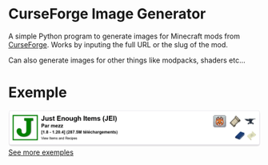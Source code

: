 # CurseForge Image Generator

 A simple Python program to generate images for Minecraft mods from [CurseForge](https://www.curseforge.com/minecraft/mc-mods).
Works by inputing the full URL or the slug of the mod.

Can also generate images for other things like modpacks, shaders etc...

# Exemple

![Exemple Image](https://github.com/gregoryeple/CurseForgeImageGenerator/blob/main/exemples/jei.png?raw=true)
[See more exemples](https://github.com/gregoryeple/CurseForgeImageGenerator/tree/main/exemples)